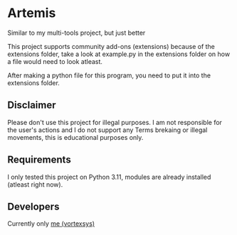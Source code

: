 # Artemis
 Similar to my multi-tools project, but just better

 This project supports community add-ons (extensions) because of the extensions folder, take a look at example.py in the extensions folder on how a file would need to look atleast.
 
 After making a python file for this program, you need to put it into the extensions folder.

## Disclaimer
Please don't use this project for illegal purposes. I am not responsible for the user's actions and I do not support any Terms brekaing or illegal movements, this is educational purposes only.

## Requirements
I only tested this project on Python 3.11, modules are already installed (atleast right now).

## Developers
Currently only [me (vortexsys)](https://github.com/vortexsys)
